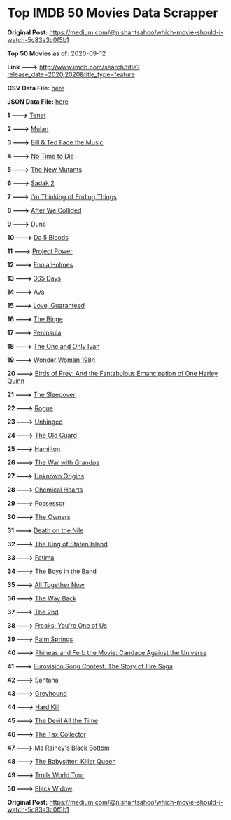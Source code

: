 # Top IMDB 50 Movies Data Scrapper

**Original Post:** https://medium.com/@nishantsahoo/which-movie-should-i-watch-5c83a3c0f5b1

**Top 50 Movies as of:** 2020-09-12

**Link --->** http://www.imdb.com/search/title?release_date=2020,2020&title_type=feature

**CSV Data File:** [here](/Data/data.csv)

**JSON Data File:** [here](/Data/data.json)

**1 --->** [Tenet](https://www.imdb.com/title/tt6723592/?ref_=adv_li_tt)

**2 --->** [Mulan](https://www.imdb.com/title/tt4566758/?ref_=adv_li_tt)

**3 --->** [Bill & Ted Face the Music](https://www.imdb.com/title/tt1086064/?ref_=adv_li_tt)

**4 --->** [No Time to Die](https://www.imdb.com/title/tt2382320/?ref_=adv_li_tt)

**5 --->** [The New Mutants](https://www.imdb.com/title/tt4682266/?ref_=adv_li_tt)

**6 --->** [Sadak 2](https://www.imdb.com/title/tt7886848/?ref_=adv_li_tt)

**7 --->** [I'm Thinking of Ending Things](https://www.imdb.com/title/tt7939766/?ref_=adv_li_tt)

**8 --->** [After We Collided](https://www.imdb.com/title/tt10362466/?ref_=adv_li_tt)

**9 --->** [Dune](https://www.imdb.com/title/tt1160419/?ref_=adv_li_tt)

**10 --->** [Da 5 Bloods](https://www.imdb.com/title/tt9777644/?ref_=adv_li_tt)

**11 --->** [Project Power](https://www.imdb.com/title/tt7550000/?ref_=adv_li_tt)

**12 --->** [Enola Holmes](https://www.imdb.com/title/tt7846844/?ref_=adv_li_tt)

**13 --->** [365 Days](https://www.imdb.com/title/tt10886166/?ref_=adv_li_tt)

**14 --->** [Ava](https://www.imdb.com/title/tt8784956/?ref_=adv_li_tt)

**15 --->** [Love, Guaranteed](https://www.imdb.com/title/tt11100856/?ref_=adv_li_tt)

**16 --->** [The Binge](https://www.imdb.com/title/tt10994688/?ref_=adv_li_tt)

**17 --->** [Peninsula](https://www.imdb.com/title/tt8850222/?ref_=adv_li_tt)

**18 --->** [The One and Only Ivan](https://www.imdb.com/title/tt3661394/?ref_=adv_li_tt)

**19 --->** [Wonder Woman 1984](https://www.imdb.com/title/tt7126948/?ref_=adv_li_tt)

**20 --->** [Birds of Prey: And the Fantabulous Emancipation of One Harley Quinn](https://www.imdb.com/title/tt7713068/?ref_=adv_li_tt)

**21 --->** [The Sleepover](https://www.imdb.com/title/tt10888708/?ref_=adv_li_tt)

**22 --->** [Rogue](https://www.imdb.com/title/tt11576124/?ref_=adv_li_tt)

**23 --->** [Unhinged](https://www.imdb.com/title/tt10059518/?ref_=adv_li_tt)

**24 --->** [The Old Guard](https://www.imdb.com/title/tt7556122/?ref_=adv_li_tt)

**25 --->** [Hamilton](https://www.imdb.com/title/tt8503618/?ref_=adv_li_tt)

**26 --->** [The War with Grandpa](https://www.imdb.com/title/tt4532038/?ref_=adv_li_tt)

**27 --->** [Unknown Origins](https://www.imdb.com/title/tt5827790/?ref_=adv_li_tt)

**28 --->** [Chemical Hearts](https://www.imdb.com/title/tt5843876/?ref_=adv_li_tt)

**29 --->** [Possessor](https://www.imdb.com/title/tt5918982/?ref_=adv_li_tt)

**30 --->** [The Owners](https://www.imdb.com/title/tt9806370/?ref_=adv_li_tt)

**31 --->** [Death on the Nile](https://www.imdb.com/title/tt7657566/?ref_=adv_li_tt)

**32 --->** [The King of Staten Island](https://www.imdb.com/title/tt9686708/?ref_=adv_li_tt)

**33 --->** [Fatima](https://www.imdb.com/title/tt2197936/?ref_=adv_li_tt)

**34 --->** [The Boys in the Band](https://www.imdb.com/title/tt10199914/?ref_=adv_li_tt)

**35 --->** [All Together Now](https://www.imdb.com/title/tt3155342/?ref_=adv_li_tt)

**36 --->** [The Way Back](https://www.imdb.com/title/tt8544498/?ref_=adv_li_tt)

**37 --->** [The 2nd](https://www.imdb.com/title/tt11697484/?ref_=adv_li_tt)

**38 --->** [Freaks: You're One of Us](https://www.imdb.com/title/tt12875782/?ref_=adv_li_tt)

**39 --->** [Palm Springs](https://www.imdb.com/title/tt9484998/?ref_=adv_li_tt)

**40 --->** [Phineas and Ferb the Movie: Candace Against the Universe](https://www.imdb.com/title/tt1817232/?ref_=adv_li_tt)

**41 --->** [Eurovision Song Contest: The Story of Fire Saga](https://www.imdb.com/title/tt8580274/?ref_=adv_li_tt)

**42 --->** [Santana](https://www.imdb.com/title/tt11769162/?ref_=adv_li_tt)

**43 --->** [Greyhound](https://www.imdb.com/title/tt6048922/?ref_=adv_li_tt)

**44 --->** [Hard Kill](https://www.imdb.com/title/tt11656172/?ref_=adv_li_tt)

**45 --->** [The Devil All the Time](https://www.imdb.com/title/tt7395114/?ref_=adv_li_tt)

**46 --->** [The Tax Collector](https://www.imdb.com/title/tt8461224/?ref_=adv_li_tt)

**47 --->** [Ma Rainey's Black Bottom](https://www.imdb.com/title/tt10514222/?ref_=adv_li_tt)

**48 --->** [The Babysitter: Killer Queen](https://www.imdb.com/title/tt11024272/?ref_=adv_li_tt)

**49 --->** [Trolls World Tour](https://www.imdb.com/title/tt6587640/?ref_=adv_li_tt)

**50 --->** [Black Widow](https://www.imdb.com/title/tt3480822/?ref_=adv_li_tt)

**Original Post:** https://medium.com/@nishantsahoo/which-movie-should-i-watch-5c83a3c0f5b1
